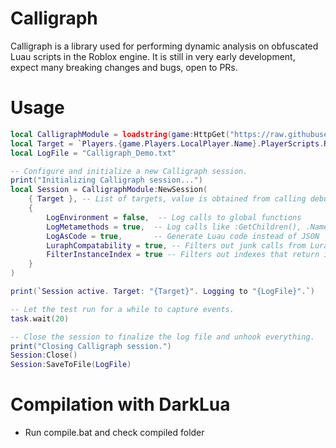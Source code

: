 # Calligraph

Calligraph is a library used for performing dynamic analysis on obfuscated Luau scripts in the Roblox engine.
It is still in very early development, expect many breaking changes and bugs, open to PRs.

# Usage

```lua
local CalligraphModule = loadstring(game:HttpGet("https://raw.githubusercontent.com/centerepic/Calligraph/refs/heads/main/compiled/Calligraph.luau"))()
local Target = `Players.{game.Players.LocalPlayer.Name}.PlayerScripts.RbxCharacterSounds`
local LogFile = "Calligraph_Demo.txt"

-- Configure and initialize a new Calligraph session.
print("Initializing Calligraph session...")
local Session = CalligraphModule:NewSession(
	{ Target }, -- List of targets, value is obtained from calling debug.info(..., 's') on a target script function.
	{
		LogEnvironment = false,  -- Log calls to global functions
		LogMetamethods = true,  -- Log calls like :GetChildren(), .Name
		LogAsCode = true,       -- Generate Luau code instead of JSON
		LuraphCompatability = true, -- Filters out junk calls from Luraph
		FilterInstanceIndex = true -- Filters out indexes that return instances as they are usually redundant
	}
)

print(`Session active. Target: "{Target}". Logging to "{LogFile}".`)

-- Let the test run for a while to capture events.
task.wait(20)

-- Close the session to finalize the log file and unhook everything.
print("Closing Calligraph session.")
Session:Close()
Session:SaveToFile(LogFile)
```

# Compilation with DarkLua

- Run compile.bat and check compiled folder
